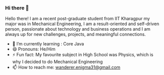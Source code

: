 ### Hi there 👋
Hello there! I am a recent post-graduate student from IIT Kharagpur my major was in Mechanical Engineering, I am a result-oriented and self-driven person, passionate about technology and business operations and I am always up for new challenges, projects, and meaningful connections.
- 🌱 I’m currently learning : Core Java 
- 😄 Pronouns: He/Him
- ⚡ Fun fact: My favourite subject in High School was Physics, which is why I decided to do Mechanical Engineering
- 📫 How to reach me: wanderer.enigma31@gmail.com
<!--
**enigma-vsc/enigma-vsc** is a ✨ _special_ ✨ repository because its `README.md` (this file) appears on your GitHub profile.

Here are some ideas to get you started:

- 🔭 I’m currently working on ...
- 🌱 I’m currently learning ...
- 👯 I’m looking to collaborate on ...
- 🤔 I’m looking for help with ...
- 💬 Ask me about ...
- 📫 How to reach me: ...
- 😄 Pronouns: ...
- ⚡ Fun fact: ...
-->

